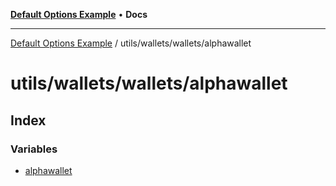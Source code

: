 [**Default Options Example**](../../../../README.md) • **Docs**

***

[Default Options Example](../../../../modules.md) / utils/wallets/wallets/alphawallet

# utils/wallets/wallets/alphawallet

## Index

### Variables

- [alphawallet](variables/alphawallet.md)
